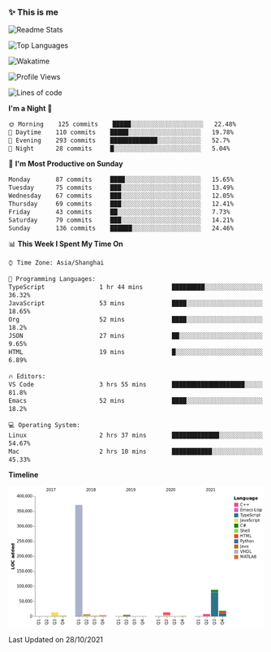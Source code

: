 <!--

**icyzeroice/icyzeroice** is a ✨ _special_ ✨ repository because its `README.md` (this file) appears on your GitHub profile.

Here are some ideas to get you started:

- 🔭 I’m currently working on ...
- 🌱 I’m currently learning ...
- 👯 I’m looking to collaborate on ...
- 🤔 I’m looking for help with ...
- 💬 Ask me about ...
- 📫 How to reach me: ...
- 😄 Pronouns: ...
- ⚡ Fun fact: ...

-->

### ✨ This is me

![Readme Stats](https://github-readme-stats.vercel.app/api?username=icyzeroice)

![Top Languages](https://github-readme-stats.vercel.app/api/top-langs/?username=icyzeroice&exclude_repo=scutie2015-digimon&layout=compact&langs_count=5)

![Wakatime](https://github-readme-stats.vercel.app/api/wakatime?username=icyzeroice)

<!--START_SECTION:waka-->
![Profile Views](http://img.shields.io/badge/Profile%20Views-0-blue)

![Lines of code](https://img.shields.io/badge/From%20Hello%20World%20I%27ve%20Written-531699%20lines%20of%20code-blue)

**I'm a Night 🦉** 

```text
🌞 Morning    125 commits    █████░░░░░░░░░░░░░░░░░░░░   22.48% 
🌆 Daytime    110 commits    █████░░░░░░░░░░░░░░░░░░░░   19.78% 
🌃 Evening    293 commits    █████████████░░░░░░░░░░░░   52.7% 
🌙 Night      28 commits     █░░░░░░░░░░░░░░░░░░░░░░░░   5.04%

```
📅 **I'm Most Productive on Sunday** 

```text
Monday       87 commits     ████░░░░░░░░░░░░░░░░░░░░░   15.65% 
Tuesday      75 commits     ███░░░░░░░░░░░░░░░░░░░░░░   13.49% 
Wednesday    67 commits     ███░░░░░░░░░░░░░░░░░░░░░░   12.05% 
Thursday     69 commits     ███░░░░░░░░░░░░░░░░░░░░░░   12.41% 
Friday       43 commits     ██░░░░░░░░░░░░░░░░░░░░░░░   7.73% 
Saturday     79 commits     ███░░░░░░░░░░░░░░░░░░░░░░   14.21% 
Sunday       136 commits    ██████░░░░░░░░░░░░░░░░░░░   24.46%

```


📊 **This Week I Spent My Time On** 

```text
⌚︎ Time Zone: Asia/Shanghai

💬 Programming Languages: 
TypeScript               1 hr 44 mins        █████████░░░░░░░░░░░░░░░░   36.32% 
JavaScript               53 mins             ████░░░░░░░░░░░░░░░░░░░░░   18.65% 
Org                      52 mins             ████░░░░░░░░░░░░░░░░░░░░░   18.2% 
JSON                     27 mins             ██░░░░░░░░░░░░░░░░░░░░░░░   9.65% 
HTML                     19 mins             █░░░░░░░░░░░░░░░░░░░░░░░░   6.89%

🔥 Editors: 
VS Code                  3 hrs 55 mins       ████████████████████░░░░░   81.8% 
Emacs                    52 mins             ████░░░░░░░░░░░░░░░░░░░░░   18.2%

💻 Operating System: 
Linux                    2 hrs 37 mins       █████████████░░░░░░░░░░░░   54.67% 
Mac                      2 hrs 10 mins       ███████████░░░░░░░░░░░░░░   45.33%

```

**Timeline**

![Chart not found](https://raw.githubusercontent.com/icyzeroice/icyzeroice/main/charts/bar_graph.png) 


 Last Updated on 28/10/2021
<!--END_SECTION:waka-->

<!--

### Related
- https://github.com/abhisheknaiidu/awesome-github-profile-readme
- https://github.com/coderjojo/creative-profile-readme
- https://github.com/elangosundar/awesome-README-templates
- https://github.com/durgeshsamariya/awesome-github-profile-readme-templates
- https://github.com/anmol098/waka-readme-stats

-->

